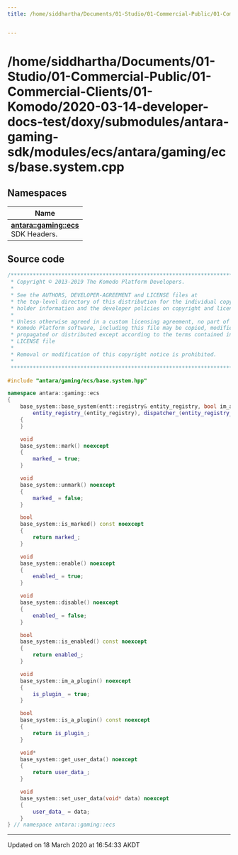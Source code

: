 ```yaml
---
title: /home/siddhartha/Documents/01-Studio/01-Commercial-Public/01-Commercial-Clients/01-Komodo/2020-03-14-developer-docs-test/doxy/submodules/antara-gaming-sdk/modules/ecs/antara/gaming/ecs/base.system.cpp


---
```


# /home/siddhartha/Documents/01-Studio/01-Commercial-Public/01-Commercial-Clients/01-Komodo/2020-03-14-developer-docs-test/doxy/submodules/antara-gaming-sdk/modules/ecs/antara/gaming/ecs/base.system.cpp







## Namespaces

| Name           |
| -------------- |
| **[antara::gaming::ecs](Namespaces/namespaceantara_1_1gaming_1_1ecs.md)** <br>SDK Headers.  |














## Source code

```cpp
/******************************************************************************
 * Copyright © 2013-2019 The Komodo Platform Developers.                      *
 *                                                                            *
 * See the AUTHORS, DEVELOPER-AGREEMENT and LICENSE files at                  *
 * the top-level directory of this distribution for the individual copyright  *
 * holder information and the developer policies on copyright and licensing.  *
 *                                                                            *
 * Unless otherwise agreed in a custom licensing agreement, no part of the    *
 * Komodo Platform software, including this file may be copied, modified,     *
 * propagated or distributed except according to the terms contained in the   *
 * LICENSE file                                                               *
 *                                                                            *
 * Removal or modification of this copyright notice is prohibited.            *
 *                                                                            *
 ******************************************************************************/

#include "antara/gaming/ecs/base.system.hpp"

namespace antara::gaming::ecs
{
    base_system::base_system(entt::registry& entity_registry, bool im_a_plugin_system) noexcept :
        entity_registry_(entity_registry), dispatcher_(entity_registry_.ctx<entt::dispatcher>()), is_plugin_{im_a_plugin_system}
    {
    }

    void
    base_system::mark() noexcept
    {
        marked_ = true;
    }

    void
    base_system::unmark() noexcept
    {
        marked_ = false;
    }

    bool
    base_system::is_marked() const noexcept
    {
        return marked_;
    }

    void
    base_system::enable() noexcept
    {
        enabled_ = true;
    }

    void
    base_system::disable() noexcept
    {
        enabled_ = false;
    }

    bool
    base_system::is_enabled() const noexcept
    {
        return enabled_;
    }

    void
    base_system::im_a_plugin() noexcept
    {
        is_plugin_ = true;
    }

    bool
    base_system::is_a_plugin() const noexcept
    {
        return is_plugin_;
    }

    void*
    base_system::get_user_data() noexcept
    {
        return user_data_;
    }

    void
    base_system::set_user_data(void* data) noexcept
    {
        user_data_ = data;
    }
} // namespace antara::gaming::ecs
```


-------------------------------

Updated on 18 March 2020 at 16:54:33 AKDT
